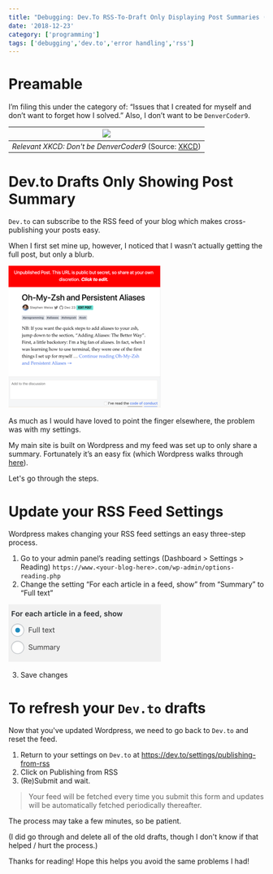 ```yaml
---
title: "Debugging: Dev.To RSS-To-Draft Only Displaying Post Summaries (Wordpress Solution)"
date: '2018-12-23'
category: ['programming']
tags: ['debugging','dev.to','error handling','rss']
---
```


# Preamable

I’m filing this under the category of: “Issues that I created for myself and don’t want to forget how I solved.” Also, I don’t want to be `DenverCoder9`. 

| ![](https://imgs.xkcd.com/comics/wisdom_of_the_ancients.png) |
|:---:|
| *Relevant XKCD: Don't be DenverCoder9* (Source: [XKCD](https://xkcd.com/979/)) |

# Dev.to Drafts Only Showing Post Summary

`Dev.to` can subscribe to the RSS feed of your blog which makes cross-publishing your posts easy.

When I first set mine up, however, I noticed that I wasn’t actually getting the full post, but only a blurb.

![](./devto-screengrab.png)

As much as I would have loved to point the finger elsewhere, the problem was with my settings.

My main site is built on Wordpress and my feed was set up to only share a summary. Fortunately it’s an easy fix (which Wordpress walks through [here](https://en.support.wordpress.com/settings/reading-settings/)).

Let's go through the steps. 

# Update your RSS Feed Settings

Wordpress makes changing your RSS feed settings an easy three-step process. 

  1. Go to your admin panel’s reading settings (Dashboard > Settings > Reading) `https://www.<your-blog-here>.com/wp-admin/options-reading.php`
  2. Change the setting “For each article in a feed, show” from “Summary” to “Full text” 
  
  ![Wordpress RSS Feed Settings](./wordpress-settings.png)
  
  3. Save changes

# To refresh your `Dev.to` drafts

Now that you've updated Wordpress, we need to go back to `Dev.to` and reset the feed. 

  1. Return to your settings on `Dev.to` at https://dev.to/settings/publishing-from-rss
  2. Click on Publishing from RSS
  3. (Re)Submit and wait. 
  
  > Your feed will be fetched every time you submit this form and updates will be automatically fetched periodically thereafter. 

The process may take a few minutes, so be patient.

(I did go through and delete all of the old drafts, though I don't know if that helped / hurt the process.)

Thanks for reading! Hope this helps you avoid the same problems I had!